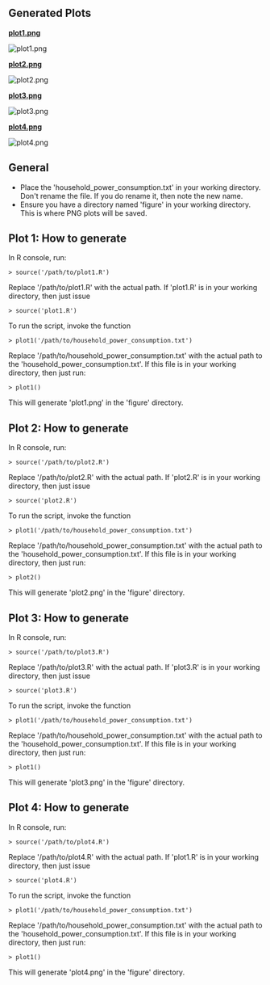 ## Generated Plots
**[plot1.png](/figure/plot1.png)**

![plot1.png](/figure/plot1.png)

**[plot2.png](/figure/plot2.png)**

![plot2.png](/figure/plot2.png)

**[plot3.png](/figure/plot3.png)**

![plot3.png](/figure/plot3.png)

**[plot4.png](/figure/plot4.png)**

![plot4.png](/figure/plot4.png)



## General 
* Place the 'household_power_consumption.txt' in your working directory. Don't rename the file. If you do rename it, then note the new name.
* Ensure you have a directory named 'figure' in your working directory. This is where PNG plots will be saved.


## Plot 1: How to generate
In R console, run:

	> source('/path/to/plot1.R') 
	
	
Replace '/path/to/plot1.R' with the actual path. If 'plot1.R' is in your working directory, then just issue 
	
	> source('plot1.R')
	
To run the script, invoke the function

	> plot1('/path/to/household_power_consumption.txt')
	
Replace '/path/to/household_power_consumption.txt' with the actual path to the 'household_power_consumption.txt'. If this file is in your working directory,
then just run:

	> plot1()
	
This will generate 'plot1.png' in the 'figure' directory.
		

## Plot 2: How to generate
In R console, run:

	> source('/path/to/plot2.R') 
	
	
Replace '/path/to/plot2.R' with the actual path. If 'plot2.R' is in your working directory, then just issue 
	
	> source('plot2.R')
	
To run the script, invoke the function

	> plot1('/path/to/household_power_consumption.txt')
	
Replace '/path/to/household_power_consumption.txt' with the actual path to the 'household_power_consumption.txt'. If this file is in your working directory,
then just run:

	> plot2()
	
This will generate 'plot2.png' in the 'figure' directory.


## Plot 3: How to generate
In R console, run:

	> source('/path/to/plot3.R') 
	
	
Replace '/path/to/plot3.R' with the actual path. If 'plot3.R' is in your working directory, then just issue 
	
	> source('plot3.R')
	
To run the script, invoke the function

	> plot1('/path/to/household_power_consumption.txt')
	
Replace '/path/to/household_power_consumption.txt' with the actual path to the 'household_power_consumption.txt'. If this file is in your working directory,
then just run:

	> plot1()
	
This will generate 'plot3.png' in the 'figure' directory.


## Plot 4: How to generate
In R console, run:

	> source('/path/to/plot4.R') 
	
	
Replace '/path/to/plot4.R' with the actual path. If 'plot1.R' is in your working directory, then just issue 
	
	> source('plot4.R')
	
To run the script, invoke the function

	> plot1('/path/to/household_power_consumption.txt')
	
Replace '/path/to/household_power_consumption.txt' with the actual path to the 'household_power_consumption.txt'. If this file is in your working directory,
then just run:

	> plot1()
	
This will generate 'plot4.png' in the 'figure' directory.

